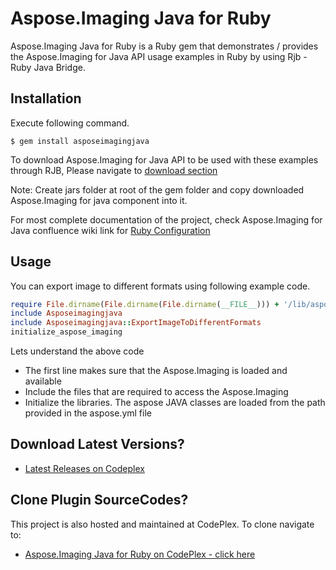# Aspose.Imaging Java for Ruby
Aspose.Imaging Java for Ruby is a Ruby gem that demonstrates / provides the Aspose.Imaging for Java API usage examples in Ruby by using Rjb - Ruby Java Bridge.

## Installation

Execute following command.

    $ gem install asposeimagingjava

To download Aspose.Imaging for Java API to be used with these examples through RJB, Please navigate to [download section](http://www.aspose.com/downloads/imaging/java)

Note: Create jars folder at root of the gem folder and copy downloaded Aspose.Imaging for java component into it.

For most complete documentation of the project, check Aspose.Imaging for Java confluence wiki link for [Ruby Configuration](https://docs.aspose.com/display/imagingjava/Aspose.Imaging+Java+For+Ruby)

## Usage

You can export image to different formats using following example code.

```ruby
require File.dirname(File.dirname(File.dirname(__FILE__))) + '/lib/asposeimagingjava'
include Asposeimagingjava
include Asposeimagingjava::ExportImageToDifferentFormats
initialize_aspose_imaging
```
Lets understand the above code
* The first line makes sure that the Aspose.Imaging is loaded and available 
* Include the files that are required to access the Aspose.Imaging
* Initialize the libraries. The aspose JAVA classes are loaded from the path provided in the aspose.yml file

## Download Latest Versions?

* [Latest Releases on Codeplex](https://asposeimagingjavaruby.codeplex.com/releases/view/617825)

## Clone Plugin SourceCodes?

This project is also hosted and maintained at CodePlex. To clone navigate to:

* [Aspose.Imaging Java for Ruby on CodePlex - click here](https://asposeimagingjavaruby.codeplex.com/SourceControl/latest)
